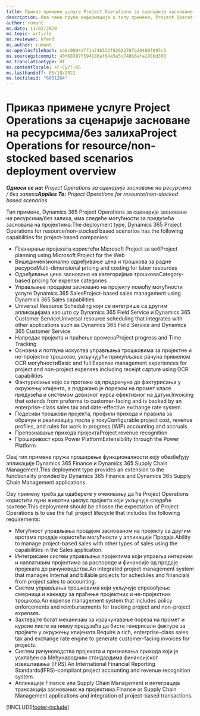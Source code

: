 ```yaml
---
title: Приказ примене услуге Project Operations за сценарије засноване на ресурсима/без залиха
description: Ова тема пружа информације о типу примене, Project Operations за сценарије засноване на ресурсима/без залиха.
author: rumant
ms.date: 11/02/2020
ms.topic: article
ms.reviewer: kfend
ms.author: rumant
ms.openlocfilehash: ca8c0894dff1a74b532f8262278fb20400f097c5
ms.sourcegitcommit: 40f68387f594180af64a5e5c748b6efa188bd300
ms.translationtype: HT
ms.contentlocale: sr-Cyrl-RS
ms.lasthandoff: 05/10/2021
ms.locfileid: "6001264"
---
```

# <a name="project-operations-for-resourcenon-stocked-based-scenarios-deployment-overview"></a><span data-ttu-id="b879a-103">Приказ примене услуге Project Operations за сценарије засноване на ресурсима/без залиха</span><span class="sxs-lookup"><span data-stu-id="b879a-103">Project Operations for resource/non-stocked based scenarios deployment overview</span></span>

<span data-ttu-id="b879a-104">_**Односи се на:** Project Operations за сценарије засноване на ресурсима / без залиха_</span><span class="sxs-lookup"><span data-stu-id="b879a-104">_**Applies To:** Project Operations for resource/non-stocked based scenarios_</span></span>

<span data-ttu-id="b879a-105">Тип примене, Dynamics 365 Project Operations за сценарије засноване на ресурсима/без залиха, има следеће могућности за предузећа заснована на пројектима:</span><span class="sxs-lookup"><span data-stu-id="b879a-105">The deployment type, Dynamics 365 Project Operations for resource/non-stocked based scenarios has the following capabilities for project-based companies:</span></span>

- <span data-ttu-id="b879a-106">Планирање пројеката користећи Microsoft Project за веб</span><span class="sxs-lookup"><span data-stu-id="b879a-106">Project planning using Microsoft Project for the Web</span></span>
- <span data-ttu-id="b879a-107">Вишедимензионално одређивање цена и трошкова за радне ресурсе</span><span class="sxs-lookup"><span data-stu-id="b879a-107">Multi-dimensional pricing and costing for labor resources</span></span>
- <span data-ttu-id="b879a-108">Одређивање цена засновано на категоријама трошкова</span><span class="sxs-lookup"><span data-stu-id="b879a-108">Category-based pricing for expense categories</span></span>
- <span data-ttu-id="b879a-109">Управљање продајом засновано на пројекту помоћу могућности услуге Dynamics 365 Sales</span><span class="sxs-lookup"><span data-stu-id="b879a-109">Project-based sales management using Dynamics 365 Sales capabilities</span></span>
- <span data-ttu-id="b879a-110">Universal Resource Scheduling који се интегрише са другим апликацијама као што су Dynamics 365 Field Service и Dynamics 365 Customer Service</span><span class="sxs-lookup"><span data-stu-id="b879a-110">Universal resource scheduling that integrates with other applications such as Dynamics 365 Field Service and Dynamics 365 Customer Service</span></span>
- <span data-ttu-id="b879a-111">Напредак пројекта и праћење времена</span><span class="sxs-lookup"><span data-stu-id="b879a-111">Project progress and Time Tracking</span></span>
- <span data-ttu-id="b879a-112">Основна и потпуна искуства управљања трошковима за пројектне и не-пројектне трошкове, укључујући прикупљање рачуна применом OCR могућности</span><span class="sxs-lookup"><span data-stu-id="b879a-112">Basic and full Expense management experiences for project and non-project expenses including receipt capture using OCR capabilities</span></span>
- <span data-ttu-id="b879a-113">Фактурисање које се протеже од предрачуна до фактурисања у окружењу клијента, а подржано је порезом на промет класе предузећа и системом девизног курса ефективног на датум.</span><span class="sxs-lookup"><span data-stu-id="b879a-113">Invoicing that extends from proforma to customer-facing and is backed by an enterprise-class sales tax and date-effective exchange rate system.</span></span>
- <span data-ttu-id="b879a-114">Подесиви трошкови пројекта, профили прихода и правила за обрачун и реализацију посла у току</span><span class="sxs-lookup"><span data-stu-id="b879a-114">Configurable project cost, revenue profiles, and rules for work in progress (WIP) accounting and accruals</span></span>
- <span data-ttu-id="b879a-115">Препознавање прихода пројекта</span><span class="sxs-lookup"><span data-stu-id="b879a-115">Project revenue recognition</span></span>
- <span data-ttu-id="b879a-116">Проширивост кроз Power Platform</span><span class="sxs-lookup"><span data-stu-id="b879a-116">Extensibility through the Power Platform</span></span>

<span data-ttu-id="b879a-117">Овај тип примене пружа проширење функционалности коју обезбеђују апликације Dynamics 365 Finance и Dynamics 365 Supply Chain Management.</span><span class="sxs-lookup"><span data-stu-id="b879a-117">This deployment type provides an extension to the functionality provided by Dynamics 365 Finance and Dynamics 365 Supply Chain Management applications.</span></span>

<span data-ttu-id="b879a-118">Ову примену треба да одаберете у очекивању да ће Project Operations користити пуни животни циклус пројекта који укључује следеће захтеве:</span><span class="sxs-lookup"><span data-stu-id="b879a-118">This deployment should be chosen the expectation of Project Operations is to use the full project lifecycle that includes the following requirements:</span></span>

- <span data-ttu-id="b879a-119">Могућност управљања продајом заснованом на пројекту са другим врстама продаје користећи могућности у апликацији Продаја.</span><span class="sxs-lookup"><span data-stu-id="b879a-119">Ability to manage project-based sales with other types of sales using the capabilities in the Sales application.</span></span>
- <span data-ttu-id="b879a-120">Интегрисани систем управљања пројектима који управља интерним и наплативим пројектима за распореде и финансије од продаје пројеката до рачуноводства.</span><span class="sxs-lookup"><span data-stu-id="b879a-120">An integrated project management system that manages internal and billable projects for schedules and financials from project sales to accounting.</span></span>
- <span data-ttu-id="b879a-121">Систем управљања трошковима који укључује спровођење смерница и накнаду за праћење пројектних и не-пројектних трошкова.</span><span class="sxs-lookup"><span data-stu-id="b879a-121">An expense management system that includes policy enforcements and reimbursements for tracking project and non-project expenses.</span></span>
- <span data-ttu-id="b879a-122">Захтевајте богат механизам за израчунавање пореза на промет и курсне листе на нивоу предузећа да бисте генерисали фактуре за пројекте у окружењу клијената.</span><span class="sxs-lookup"><span data-stu-id="b879a-122">Require a rich, enterprise-class sales tax and exchange rate engine to generate customer-facing invoices for projects.</span></span>
- <span data-ttu-id="b879a-123">Систем рачуноводства пројеката и признавања прихода који је усклађен са Међународним стандардима финансијског извештавања (IFRS).</span><span class="sxs-lookup"><span data-stu-id="b879a-123">An International Financial Reporting Standards(IFRS)-compliant project accounting and revenue recognition system.</span></span>
- <span data-ttu-id="b879a-124">Апликације Finance или Supply Chain Management и интеграција трансакција заснованих на пројектима.</span><span class="sxs-lookup"><span data-stu-id="b879a-124">Finance or Supply Chain Management applications and integration of project-based transactions.</span></span>


[!INCLUDE[footer-include](../includes/footer-banner.md)]